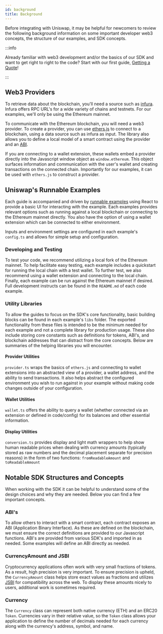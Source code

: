 ```yaml
---
id: background
title: Background
---
```


Before integrating with Uniswap, it may be helpful for newcomers to review the following background information on some important developer web3 concepts, the structure of our examples, and SDK concepts.


:::info

Already familiar with web3 development and/or the basics of our SDK and want to get right to right to the code? Start with our first guide, [Getting a Quote](./02-quoting.md)!

:::

## Web3 Providers

To retrieve data about the blockchain, you'll need a source such as [infura](https://infura.io/). Infura offers RPC URL's for a wide variety of chains and testnets. For our examples, we'll only be using the Ethereum mainnet.

To communicate with the Ethereum blockchain, you will need a web3 provider. To create a provider, you can use [ethers.js](https://docs.ethers.io/v5/) to connect to a blockchain, using a data source such as infura as input. The library also allows you to define a local model of a smart contract using the provider and an [ABI](./01-background.md#abis).

If you are connecting to a wallet extension, these wallets embed a provider directly into the Javascript window object as `window.ethereum`. This object surfaces information and communication with the user's wallet and creating transactions on the connected chain. Importantly for our examples, it can be used with `ethers.js` to construct a provider.

## Uniswap's Runnable Examples

Each guide is accompanied and driven by [runnable examples](https://github.com/Uniswap/examples/tree/main/v3-sdk) using React to provide a basic UI for interacting with the example. Each examples provides relevant options such as running against a local blockchain or connecting to the Ethereum mainnet directly. You also have the option of using a wallet extension which can be connected to either environment.

Inputs and environment settings are configured in each example's `config.ts` and allows for simple setup and configuration.

### Developing and Testing

To test your code, we recommend utilizing a local fork of the Ethereum mainnet. To help facilitate easy testing, each example includes a quickstart for running the local chain with a test wallet. To further test, we also recommend using a wallet extension and connecting to the local chain. Finally, each example can be run against the Ethereum mainnet if desired. Full development instructs can be found in the `README.md` of each code example.

### Utility Libraries

To allow the guides to focus on the SDK's core functionality, basic building blocks can be found in each example's `libs` folder. The exported functionality from these files is intended to be the minimum needed for each example and not a complete library for production usage. These also include storing core constants such as definitions for tokens, ABI's, and blockchain addresses that can distract from the core concepts. Below are summaries of the helping libraries you will encounter.

#### Provider Utilities

`provider.ts` wraps the basics of `ethers.js` and connecting to wallet extensions into an abstracted view of a provider, a wallet address, and the ability to send transactions. It also helps abstract the configured environment you wish to run against in your example without making code changes outside of your configuration.

#### Wallet Utilities

`wallet.ts` offers the ability to query a wallet (whether connected via an extension or defined in code/config) for its balances and other essential information.

#### Display Utilities

`conversion.ts` provides display and light math wrappers to help show human readable prices when dealing with currency amounts (typically stored as raw numbers and the decimal placement separate for precision reasons) in the form of two functions: `fromReadableAmount` and `toReadableAmount`

## Notable SDK Structures and Concepts

When working with the SDK it can be helpful to understand some of the design choices and why they are needed. Below you can find a few important concepts.

### ABI's

To allow others to interact with a smart contract, each contract exposes an ABI (Application Binary Interface). As these are defined on the blockchain, we must ensure the correct definitions are provided to our Javascript functions. ABI's are provided from various SDK's and imported in as needed. Some examples will define an ABI directly as needed.

### CurrencyAmount and JSBI

Cryptocurrency applications often work with very small fractions of tokens. As a result, high precision is very important. To ensure precision is upheld, the `CurrencyAmount` class helps store exact values as fractions and utilizes [JSBI](https://github.com/GoogleChromeLabs/jsbi) for compatibility across the web. To display these amounts nicely to users, additional work is sometimes required.

### Currency

The `Currency` class can represent both native currency (ETH) and an ERC20 `Token`. Currencies vary in their relative value, so the `Token` class allows your application to define the number of decimals needed for each currency along with the currency's address, symbol, and name.

